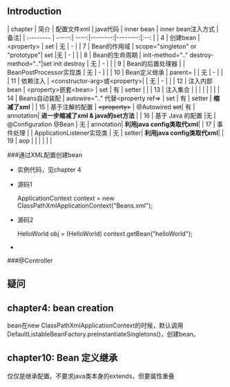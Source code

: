 
## Introduction




|  chapter     |  简介 | 配置文件xml  | java代码   | inner bean | inner bean注入方式 | 备注|
| :-------- | -----:| ----:|--------:|--------:|:--: |
|  4  	  | 创建bean        |  &lt;property> | set  | 无 | - | 
| 7       | Bean的作用域     | scope="singleton" or "prototype"| set |无 | - |  |
| 8       | Bean的生命周期   | init-method=".." destroy-method=".."|set init destroy  | 无 | - |   |
| 9       | Bean的后置处理器 |   | BeanPostProcessor实现类 | 无 | - |  |
| 10      | Bean定义继承     | parent=  | | 无 | - |   |
| 11      | 依赖注入 | &lt;constructor-arg>或&lt;property>|  | 无 | - | |
| 12      | 注入内部bean     | &lt;property>嵌套&lt;bean> | set | 有  | setter |  |
| 13      | 注入集合     |  | |  | | | |
| 14      | Beans自动装配     | autowire=".." 代替&lt;property ref=> | set | 有  |  setter | **缩减了xml** |
| 15      | 基于注解的配置 | ~~&lt;property>~~ | @Autowired ~~set~~| 有  | annotation| **进一步缩减了xml & java的set方法** |
| 16      | 基于 Java 的配置 |无 |  @Configuration @Bean | 无  | annotation| **利用java config类取代xml**|
| 17      | 事件处理 | |  ApplicationListener实现类 | 无  | setter| **利用java config类取代xml**|
| 19      | aop     | |   |   | | |




###通过XML配置创建bean
* 实例代码，见chapter 4
* 源码1

	ApplicationContext context = new ClassPathXmlApplicationContext("Beans.xml");


* 源码2

	HelloWorld obj = (HelloWorld) context.getBean("helloWorld");
*









###@Controller



## 疑问




## chapter4: bean creation

bean在new ClassPathXmlApplicationContext的时候，默认调用DefaultListableBeanFactory.preInstantiateSingletons()，创建bean。




## chapter10: Bean 定义继承

仅仅是继承配置。不要求java类本身的extends，但要属性重叠




